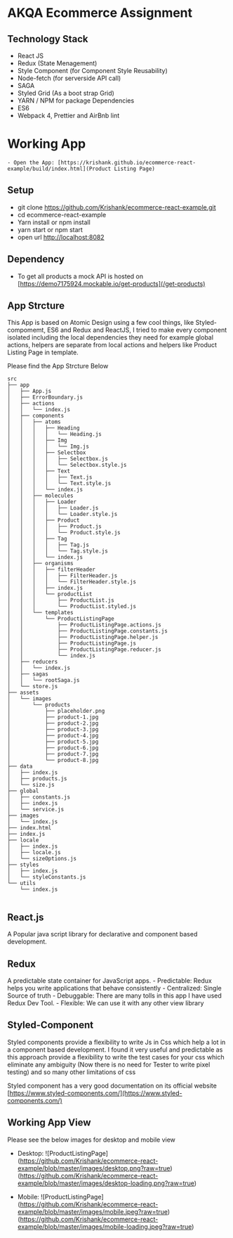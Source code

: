 # AKQA Ecommerce Assignment


## Technology Stack
- React JS
- Redux (State Menagement)
- Style Component (for Component Style Reusability)
- Node-fetch (for serverside API call)
- SAGA
- Styled Grid (As a boot strap Grid)
- YARN / NPM for package Dependencies
- ES6 
- Webpack 4, Prettier and AirBnb lint

# Working App

    - Open the App: [https://krishank.github.io/ecommerce-react-example/build/index.html](Product Listing Page)

## Setup

- git clone https://github.com/Krishank/ecommerce-react-example.git
- cd ecommerce-react-example
- Yarn install or npm install
- yarn start or npm start
- open url [http://localhost:8082](http://localhost:8082)


## Dependency

- To get all products a mock API is hosted on [https://demo7175924.mockable.io/get-products](/get-products)


## App Strcture

This App is based on Atomic Design using a few cool things, like Styled-compomemt, ES6 and Redux and ReactJS, I tried to make every component isolated including the local dependencies they need for example global actions, helpers are separate from local actions and helpers like Product Listing Page in template.

Please find the App Strcture Below

```
src
├── app
│   ├── App.js
│   ├── ErrorBoundary.js
│   ├── actions
│   │   └── index.js
│   ├── components
│   │   ├── atoms
│   │   │   ├── Heading
│   │   │   │   └── Heading.js
│   │   │   ├── Img
│   │   │   │   └── Img.js
│   │   │   ├── Selectbox
│   │   │   │   ├── Selectbox.js
│   │   │   │   └── Selectbox.style.js
│   │   │   ├── Text
│   │   │   │   ├── Text.js
│   │   │   │   └── Text.style.js
│   │   │   └── index.js
│   │   ├── molecules
│   │   │   ├── Loader
│   │   │   │   ├── Loader.js
│   │   │   │   └── Loader.style.js
│   │   │   ├── Product
│   │   │   │   ├── Product.js
│   │   │   │   └── Product.style.js
│   │   │   ├── Tag
│   │   │   │   ├── Tag.js
│   │   │   │   └── Tag.style.js
│   │   │   └── index.js
│   │   ├── organisms
│   │   │   ├── filterHeader
│   │   │   │   ├── FilterHeader.js
│   │   │   │   └── FilterHeader.style.js
│   │   │   ├── index.js
│   │   │   └── productList
│   │   │       ├── ProductList.js
│   │   │       └── ProductList.styled.js
│   │   └── templates
│   │       └── ProductListingPage
│   │           ├── ProductListingPage.actions.js
│   │           ├── ProductListingPage.constants.js
│   │           ├── ProductListingPage.helper.js
│   │           ├── ProductListingPage.js
│   │           ├── ProductListingPage.reducer.js
│   │           └── index.js
│   ├── reducers
│   │   └── index.js
│   ├── sagas
│   │   └── rootSaga.js
│   └── store.js
├── assets
│   └── images
│       └── products
│           ├── placeholder.png
│           ├── product-1.jpg
│           ├── product-2.jpg
│           ├── product-3.jpg
│           ├── product-4.jpg
│           ├── product-5.jpg
│           ├── product-6.jpg
│           ├── product-7.jpg
│           └── product-8.jpg
├── data
│   ├── index.js
│   ├── products.js
│   └── size.js
├── global
│   ├── constants.js
│   ├── index.js
│   └── service.js
├── images
│   └── index.js
├── index.html
├── index.js
├── locale
│   ├── index.js
│   ├── locale.js
│   └── sizeOptions.js
├── styles
│   ├── index.js
│   └── styleConstants.js
└── utils
    └── index.js


```


## React.js

A Popular java script library for declarative and component based development.

## Redux

A predictable state container for JavaScript apps.
    - Predictable: Redux helps you write applications that behave consistently
    - Centralized: Single Source of truth
    - Debuggable: There are many tolls in this app I have used Redux Dev Tool.
    - Flexible: We can use it with any other view library




## Styled-Component
Styled components provide a flexibility to write Js in Css which help a lot in a component based development. I found it very useful and predictable as this approach provide a flexibility to write the test cases for your css which eliminate any ambiguity (Now there is no need for Tester to write pixel testing) and so many other limitations of css 

Styled component has a very good documentation on its official website [https://www.styled-components.com/](https://www.styled-components.com/)





## Working App View

Please see the below images for desktop and mobile view

 -  Desktop: ![ProductListingPage] (https://github.com/Krishank/ecommerce-react-example/blob/master/images/desktop.png?raw=true)
 (https://github.com/Krishank/ecommerce-react-example/blob/master/images/desktop-loading.png?raw=true)  

 -  Mobile: ![ProductListingPage]  
 (https://github.com/Krishank/ecommerce-react-example/blob/master/images/mobile.jpeg?raw=true)
  (https://github.com/Krishank/ecommerce-react-example/blob/master/images/mobile-loading.jpeg?raw=true)
